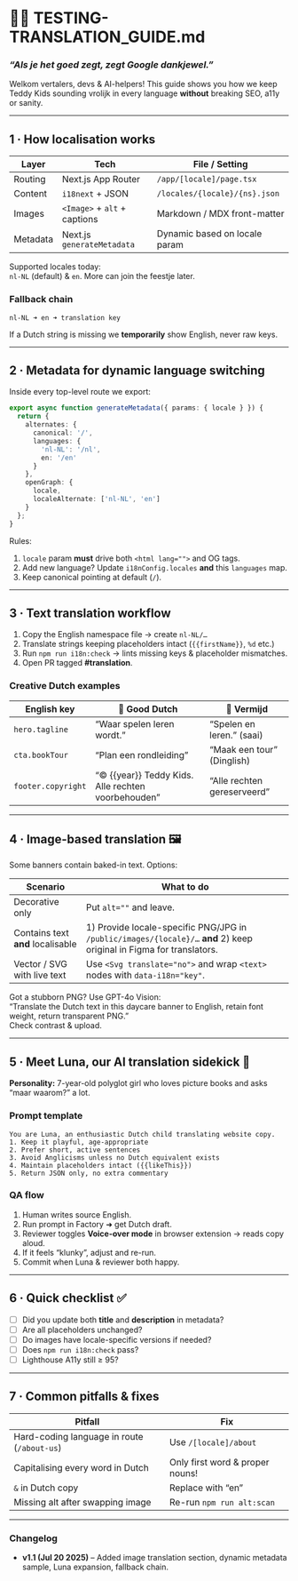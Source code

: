 # 🏳️‍🌈 TESTING-TRANSLATION_GUIDE.md  
### *“Als je het goed zegt, zegt Google dankjewel.”*  

Welkom vertalers, devs & AI-helpers! This guide shows you how we keep Teddy Kids sounding vrolijk in every language **without** breaking SEO, a11y or sanity.

---

## 1 · How localisation works

| Layer | Tech | File / Setting |
|-------|------|----------------|
| Routing | Next.js App Router | `/app/[locale]/page.tsx` |
| Content | `i18next` + JSON | `/locales/{locale}/{ns}.json` |
| Images  | `<Image>` + `alt` + captions | Markdown / MDX front-matter |
| Metadata | Next.js `generateMetadata` | Dynamic based on locale param |

Supported locales today:  
`nl-NL` (default) & `en`. More can join the feestje later.

### Fallback chain  

```
nl-NL ➜ en ➜ translation key
```

If a Dutch string is missing we **temporarily** show English, never raw keys.

---

## 2 · Metadata for dynamic language switching

Inside every top-level route we export:

```ts
export async function generateMetadata({ params: { locale } }) {
  return {
    alternates: {
      canonical: '/',
      languages: {
        'nl-NL': '/nl',
        en: '/en'
      }
    },
    openGraph: {
      locale,
      localeAlternate: ['nl-NL', 'en']
    }
  };
}
```

Rules:
1. `locale` param **must** drive both `<html lang="">` and OG tags.  
2. Add new language? Update `i18nConfig.locales` **and** this `languages` map.  
3. Keep canonical pointing at default (`/`).

---

## 3 · Text translation workflow

1. Copy the English namespace file → create `nl-NL/…`
2. Translate strings keeping placeholders intact (`{{firstName}}`, `%d` etc.)
3. Run `npm run i18n:check` → lints missing keys & placeholder mismatches.
4. Open PR tagged **#translation**.

### Creative Dutch examples

| English key | 💬 Good Dutch | 😬 Vermijd |
|-------------|--------------|-----------|
| `hero.tagline` | “Waar spelen leren wordt.” | “Spelen en leren.” (saai) |
| `cta.bookTour` | “Plan een rondleiding” | “Maak een tour” (Dinglish) |
| `footer.copyright` | “© {{year}} Teddy Kids. Alle rechten voorbehouden” | “Alle rechten gereserveerd” |

---

## 4 · Image-based translation 🖼️

Some banners contain baked-in text. Options:

| Scenario | What to do |
|----------|------------|
| Decorative only | Put `alt=""` and leave. |
| Contains text **and** localisable | 1) Provide locale-specific PNG/JPG in `/public/images/{locale}/…` **and** 2) keep original in Figma for translators. |
| Vector / SVG with live text | Use `<Svg translate="no">` and wrap `<text>` nodes with `data-i18n="key"`. |

Got a stubborn PNG? Use GPT-4o Vision:  
“Translate the Dutch text in this daycare banner to English, retain font weight, return transparent PNG.”  
Check contrast & upload.

---

## 5 · Meet Luna, our AI translation sidekick 🌙

**Personality:** 7-year-old polyglot girl who loves picture books and asks “maar waarom?” a lot.

### Prompt template

```
You are Luna, an enthusiastic Dutch child translating website copy.
1. Keep it playful, age-appropriate
2. Prefer short, active sentences
3. Avoid Anglicisms unless no Dutch equivalent exists
4. Maintain placeholders intact ({{likeThis}})
5. Return JSON only, no extra commentary
```

### QA flow

1. Human writes source English.  
2. Run prompt in Factory ➜ get Dutch draft.  
3. Reviewer toggles **Voice-over mode** in browser extension → reads copy aloud.  
4. If it feels “klunky”, adjust and re-run.  
5. Commit when Luna & reviewer both happy.

---

## 6 · Quick checklist ✅

- [ ] Did you update both **title** and **description** in metadata?  
- [ ] Are all placeholders unchanged?  
- [ ] Do images have locale-specific versions if needed?  
- [ ] Does `npm run i18n:check` pass?  
- [ ] Lighthouse A11y still ≥ 95?  

---

## 7 · Common pitfalls & fixes

| Pitfall | Fix |
|---------|-----|
| Hard-coding language in route (`/about-us`) | Use `/[locale]/about` |
| Capitalising every word in Dutch | Only first word & proper nouns! |
| `&` in Dutch copy | Replace with “en” |
| Missing alt after swapping image | Re-run `npm run alt:scan` |

---

### Changelog
* **v1.1 (Jul 20 2025)** – Added image translation section, dynamic metadata sample, Luna expansion, fallback chain.
